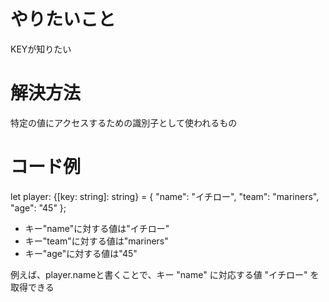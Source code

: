 # やりたいこと
KEYが知りたい

# 解決方法
特定の値にアクセスするための識別子として使われるもの

# コード例
let player: {[key: string]: string} = {
  "name": "イチロー",
  "team": "mariners",
  "age": "45"
};

- キー"name"に対する値は"イチロー"
- キー"team"に対する値は"mariners"
- キー"age"に対する値は"45"

例えば、player.nameと書くことで、キー "name" に対応する値 "イチロー" を取得できる